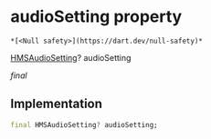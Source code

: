 


# audioSetting property




    *[<Null safety>](https://dart.dev/null-safety)*


[HMSAudioSetting](../../model_hms_audio_setting/HMSAudioSetting-class.md)? audioSetting
  
_final_






## Implementation

```dart
final HMSAudioSetting? audioSetting;


```







